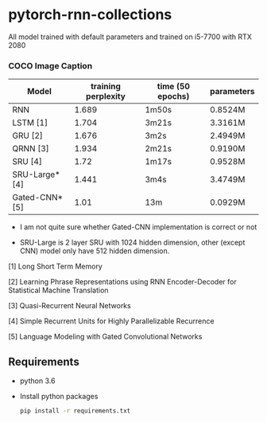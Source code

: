 # pytorch-rnn-collections


All model trained with default parameters and trained on i5-7700 with RTX 2080


### COCO Image Caption

| Model  | training perplexity  | time (50 epochs)  |  parameters  |
|---|---|---|---|
| RNN  | 1.689 | 1m50s |  0.8524M |
| LSTM [1] | 1.704  | 3m21s  |  3.3161M |
|  GRU [2] | 1.676  | 3m2s  | 2.4949M  |
| QRNN [3] | 1.934  | 2m21s  | 0.9190M  |
| SRU [4] | 1.72  |  1m17s | 0.9528M  |
| SRU-Large* [4] | 1.441  | 3m4s  | 3.4749M  |
| Gated-CNN* [5] | 1.01  | 13m  | 0.0929M  |

* I am not quite sure whether Gated-CNN implementation is correct or not

* SRU-Large is 2 layer SRU with 1024 hidden dimension, other (except CNN) model only have 512 hidden dimension.

[1] Long Short Term Memory

[2] Learning Phrase Representations using RNN Encoder-Decoder for Statistical Machine Translation

[3] Quasi-Recurrent Neural Networks  

[4] Simple Recurrent Units for Highly Parallelizable Recurrence  

[5] Language Modeling with Gated Convolutional Networks


## Requirements

- python 3.6

- Install python packages

    ```bash
    pip install -r requirements.txt
    ```